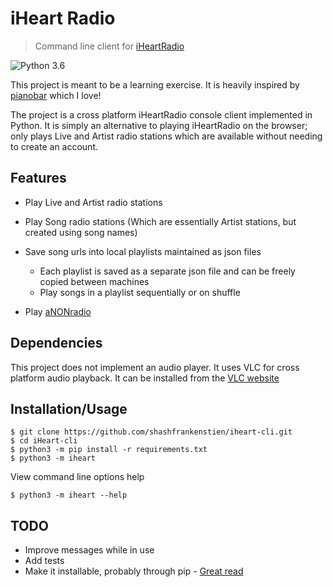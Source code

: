 # iHeart Radio
> Command line client for [iHeartRadio](https://www.iheart.com/)

![Python 3.6](https://img.shields.io/badge/python-3.6+-blue.svg)

This project is meant to be a learning exercise. It is heavily inspired by [pianobar](https://github.com/PromyLOPh/pianobar) which I love!

The project is a cross platform iHeartRadio console client implemented in Python. It is simply an alternative to playing iHeartRadio on the browser; only plays Live and Artist radio stations which are available without needing to create an account.

## Features

* Play Live and Artist radio stations
* Play Song radio stations (Which are essentially Artist stations, but created using song names)
* Save song urls into local playlists maintained as json files
    - Each playlist is saved as a separate json file and can be freely copied between machines
    - Play songs in a playlist sequentially or on shuffle

* Play [aNONradio](https://anonradio.net/)

## Dependencies

This project does not implement an audio player. It uses VLC for cross platform audio playback. It can be installed from the [VLC website](https://www.videolan.org)


## Installation/Usage
```shell
$ git clone https://github.com/shashfrankenstien/iheart-cli.git
$ cd iHeart-cli
$ python3 -m pip install -r requirements.txt
$ python3 -m iheart
```

View command line options help
```shell
$ python3 -m iheart --help
```

## TODO

* Improve messages while in use
* Add tests
* Make it installable, probably through pip - [Great read](https://matthew-brett.github.io/pydagogue/installing_scripts.html)
